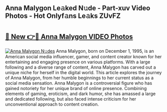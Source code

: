 ## Anna Malygon Le𝚊ked N𝚞de - Part-xuv Video Photos - Hot Onlyf𝚊ns Le𝚊ks ZUvFZ

# <h2><a href="http://ab38928.deff.icu/?id=Anna+Malygon">🔗 New 👉🔴 Anna Malygon VIDEO Photos</a></h2>

[![Anna Malygon N𝚞des](https://i.imgur.com/rIISA9y.gif)](http://ab38928.deff.icu/?id=Anna+Malygon)
Anna Malygon, born on December 1, 1995, is an American social media influencer, gamer, and content creator known for her entertaining and engaging presence on various platforms. With a large following and a diverse range of content, Anna Malygon has carved out a unique niche for herself in the digital world. This article explores the journey of Anna Malygon, from her humble beginnings to her current status as a social media sensation. Anna Malygon is a controversial figure who has gained notoriety for her unique brand of online presence. Combining elements of gaming, eroticism, and dark humor, she has amassed a large and dedicated following, but also faced intense criticism for her unconventional approach to content creation.
